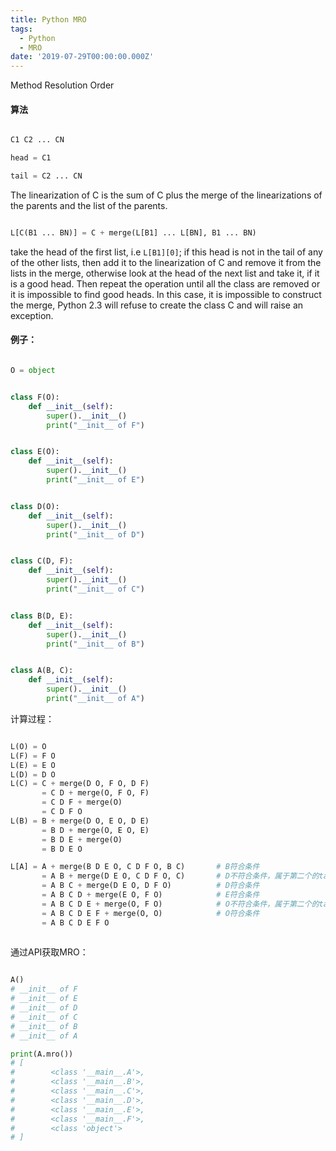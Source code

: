```yaml
---
title: Python MRO
tags:
  - Python
  - MRO  
date: '2019-07-29T00:00:00.000Z'
---
```


Method Resolution Order


#### 算法


```python

C1 C2 ... CN

head = C1

tail = C2 ... CN

```

The linearization of C is the sum of C plus the merge of the linearizations of the parents and the list of the parents.

```python

L[C(B1 ... BN)] = C + merge(L[B1] ... L[BN], B1 ... BN)

```

take the head of the first list, i.e `L[B1][0]`; if this head is not in the tail of any of the other lists, then add it to the linearization of C and remove it from the lists in the merge, otherwise look at the head of the next list and take it, if it is a good head. Then repeat the operation until all the class are removed or it is impossible to find good heads. In this case, it is impossible to construct the merge, Python 2.3 will refuse to create the class C and will raise an exception.


#### 例子：

```python

O = object


class F(O):
    def __init__(self):
        super().__init__()
        print("__init__ of F")


class E(O):
    def __init__(self):
        super().__init__()
        print("__init__ of E")


class D(O):
    def __init__(self):
        super().__init__()
        print("__init__ of D")


class C(D, F):
    def __init__(self):
        super().__init__()
        print("__init__ of C")


class B(D, E):
    def __init__(self):
        super().__init__()
        print("__init__ of B")


class A(B, C):
    def __init__(self):
        super().__init__()
        print("__init__ of A")

```

计算过程：

```python

L(O) = O
L(F) = F O
L(E) = E O
L(D) = D O
L(C) = C + merge(D O, F O, D F) 
       = C D + merge(O, F O, F) 
       = C D F + merge(O)
       = C D F O
L(B) = B + merge(D O, E O, D E) 
       = B D + merge(O, E O, E)  
       = B D E + merge(O)
       = B D E O

L[A] = A + merge(B D E O, C D F O, B C)       # B符合条件 
       = A B + merge(D E O, C D F O, C)       # D不符合条件，属于第二个的tail，C符合条件
       = A B C + merge(D E O, D F O)          # D符合条件
       = A B C D + merge(E O, F O)            # E符合条件
       = A B C D E + merge(O, F O)            # O不符合条件，属于第二个的tail，F符合条件
       = A B C D E F + merge(O, O)            # O符合条件
       = A B C D E F O
               
```

通过API获取MRO：

```python

A()
# __init__ of F
# __init__ of E
# __init__ of D
# __init__ of C
# __init__ of B
# __init__ of A

print(A.mro())
# [
#        <class '__main__.A'>, 
#        <class '__main__.B'>, 
#        <class '__main__.C'>, 
#        <class '__main__.D'>, 
#        <class '__main__.E'>, 
#        <class '__main__.F'>, 
#        <class 'object'>
# ]

```
